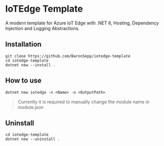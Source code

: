 # IoTEdge Template

A modern template for Azure IoT Edge with .NET 6, Hosting, Dependency Injection and Logging Abstractions.

## Installation

```shell
git clone https://github.com/BaronSepp/iotedge-template
cd iotedge-template
dotnet new --install .
```

## How to use

```shell
dotnet new iotedge -n <Name> -o <OutputPath>
```

> Currently it is required to manually change the module name in module.json

## Uninstall

```shell
cd iotedge-template
dotnet new --uninstall .
```
